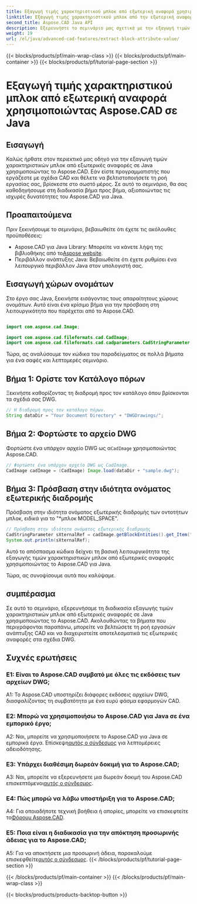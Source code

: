 ```yaml
---
title: Εξαγωγή τιμής χαρακτηριστικού μπλοκ από εξωτερική αναφορά χρησιμοποιώντας Aspose.CAD σε Java
linktitle: Εξαγωγή τιμής χαρακτηριστικού μπλοκ από την εξωτερική αναφορά
second_title: Aspose.CAD Java API
description: Εξερευνήστε το σεμινάριο μας σχετικά με την εξαγωγή τιμών χαρακτηριστικών μπλοκ από εξωτερικές αναφορές DWG σε Java χρησιμοποιώντας το Aspose.CAD. Βελτιώστε τη ροή εργασιών ανάπτυξης CAD χωρίς κόπο.
weight: 19
url: /el/java/advanced-cad-features/extract-block-attribute-value/
---
```


{{< blocks/products/pf/main-wrap-class >}}
{{< blocks/products/pf/main-container >}}
{{< blocks/products/pf/tutorial-page-section >}}

# Εξαγωγή τιμής χαρακτηριστικού μπλοκ από εξωτερική αναφορά χρησιμοποιώντας Aspose.CAD σε Java

## Εισαγωγή

Καλώς ήρθατε στον περιεκτικό μας οδηγό για την εξαγωγή τιμών χαρακτηριστικών μπλοκ από εξωτερικές αναφορές σε Java χρησιμοποιώντας το Aspose.CAD. Εάν είστε προγραμματιστής που εργάζεστε με σχέδια CAD και θέλετε να βελτιστοποιήσετε τη ροή εργασίας σας, βρίσκεστε στο σωστό μέρος. Σε αυτό το σεμινάριο, θα σας καθοδηγήσουμε στη διαδικασία βήμα προς βήμα, αξιοποιώντας τις ισχυρές δυνατότητες του Aspose.CAD για Java.

## Προαπαιτούμενα

Πριν ξεκινήσουμε το σεμινάριο, βεβαιωθείτε ότι έχετε τις ακόλουθες προϋποθέσεις:

-  Aspose.CAD για Java Library: Μπορείτε να κάνετε λήψη της βιβλιοθήκης από το[Aspose website](https://releases.aspose.com/cad/java/).
- Περιβάλλον ανάπτυξης Java: Βεβαιωθείτε ότι έχετε ρυθμίσει ένα λειτουργικό περιβάλλον Java στον υπολογιστή σας.

## Εισαγωγή χώρων ονομάτων

Στο έργο σας Java, ξεκινήστε εισάγοντας τους απαραίτητους χώρους ονομάτων. Αυτό είναι ένα κρίσιμο βήμα για την πρόσβαση στη λειτουργικότητα που παρέχεται από το Aspose.CAD.

```java

import com.aspose.cad.Image;

import com.aspose.cad.fileformats.cad.CadImage;
import com.aspose.cad.fileformats.cad.cadparameters.CadStringParameter;
```

Τώρα, ας αναλύσουμε τον κώδικα του παραδείγματος σε πολλά βήματα για ένα σαφές και λεπτομερές σεμινάριο.

## Βήμα 1: Ορίστε τον Κατάλογο πόρων

Ξεκινήστε καθορίζοντας τη διαδρομή προς τον κατάλογο όπου βρίσκονται τα σχέδιά σας DWG.

```java
// Η διαδρομή προς τον κατάλογο πόρων.
String dataDir = "Your Document Directory" + "DWGDrawings/";
```

## Βήμα 2: Φορτώστε το αρχείο DWG

Φορτώστε ένα υπάρχον αρχείο DWG ως α`CadImage` χρησιμοποιώντας Aspose.CAD.

```java
// Φορτώστε ένα υπάρχον αρχείο DWG ως CadImage.
CadImage cadImage = (CadImage) Image.load(dataDir + "sample.dwg");
```

## Βήμα 3: Πρόσβαση στην ιδιότητα ονόματος εξωτερικής διαδρομής

Πρόσβαση στην ιδιότητα ονόματος εξωτερικής διαδρομής των οντοτήτων μπλοκ, ειδικά για το "*μπλοκ MODEL_SPACE".

```java
// Πρόσβαση στην ιδιότητα ονόματος εξωτερικής διαδρομής
CadStringParameter sXternalRef = cadImage.getBlockEntities().get_Item("*MODEL_SPACE").getXRefPathName();
System.out.println(sXternalRef);
```

Αυτό το απόσπασμα κώδικα δείχνει τη βασική λειτουργικότητα της εξαγωγής τιμών χαρακτηριστικών μπλοκ από εξωτερικές αναφορές χρησιμοποιώντας το Aspose.CAD για Java.

Τώρα, ας συνοψίσουμε αυτά που καλύψαμε.

## συμπέρασμα

Σε αυτό το σεμινάριο, εξερευνήσαμε τη διαδικασία εξαγωγής τιμών χαρακτηριστικών μπλοκ από εξωτερικές αναφορές σε Java χρησιμοποιώντας το Aspose.CAD. Ακολουθώντας τα βήματα που περιγράφονται παραπάνω, μπορείτε να βελτιώσετε τη ροή εργασιών ανάπτυξης CAD και να διαχειριστείτε αποτελεσματικά τις εξωτερικές αναφορές στα σχέδια DWG.

## Συχνές ερωτήσεις

### Ε1: Είναι το Aspose.CAD συμβατό με όλες τις εκδόσεις των αρχείων DWG;

A1: Το Aspose.CAD υποστηρίζει διάφορες εκδόσεις αρχείων DWG, διασφαλίζοντας τη συμβατότητα με ένα ευρύ φάσμα εφαρμογών CAD.

### Ε2: Μπορώ να χρησιμοποιήσω το Aspose.CAD για Java σε ένα εμπορικό έργο;

 A2: Ναι, μπορείτε να χρησιμοποιήσετε το Aspose.CAD για Java σε εμπορικά έργα. Επίσκεψη[αυτός ο σύνδεσμος](https://purchase.aspose.com/buy) για λεπτομέρειες αδειοδότησης.

### Ε3: Υπάρχει διαθέσιμη δωρεάν δοκιμή για το Aspose.CAD;

 A3: Ναι, μπορείτε να εξερευνήσετε μια δωρεάν δοκιμή του Aspose.CAD επισκεπτόμενοι[αυτός ο σύνδεσμος](https://releases.aspose.com/).

### Ε4: Πώς μπορώ να λάβω υποστήριξη για το Aspose.CAD;

 A4: Για οποιαδήποτε τεχνική βοήθεια ή απορίες, μπορείτε να επισκεφτείτε το[Φόρουμ Aspose.CAD](https://forum.aspose.com/c/cad/19).

### Ε5: Ποια είναι η διαδικασία για την απόκτηση προσωρινής άδειας για το Aspose.CAD;

 A5: Για να αποκτήσετε μια προσωρινή άδεια, παρακαλούμε επισκεφθείτε[αυτός ο σύνδεσμος](https://purchase.aspose.com/temporary-license/).
{{< /blocks/products/pf/tutorial-page-section >}}

{{< /blocks/products/pf/main-container >}}
{{< /blocks/products/pf/main-wrap-class >}}

{{< blocks/products/products-backtop-button >}}
